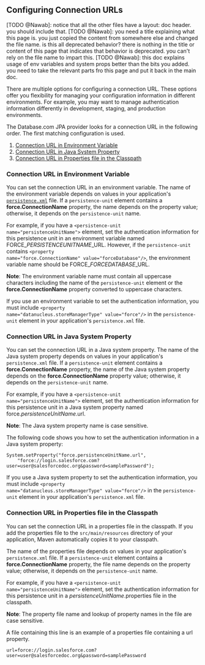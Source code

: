## Configuring Connection URLs

[TODO @Nawab]: notice that all the other files have a layout: doc header. you should include that.
[TODO @Nawab]: you need a title explaining what this page is. you just copied the content from somewhere else and changed the file name. is this all deprecated behavior? there is nothing in the title or content of this page that indicates that behavior is deprecated. you can't rely on the file name to impart this.
[TODO @Nawab]: this doc explains usage of env variables and system props better than the bits you added. you need to take the relevant parts fro this page and put it back in the main doc.

There are multiple options for configuring a connection URL. These options offer you flexibility for managing your configuration information in different environments. For example, you
may want to manage authentication information differently in development, staging, and production environments.

The Database.com JPA provider looks for a connection URL in the following order. The first matching configuration is used.

1. [Connection URL in Environment Variable](#UrlEnvVar)
1. [Connection URL in Java System Property](#UrlJavaSysProp)
1. [Connection URL in Properties file in the Classpath](#propFile)

<a name="UrlEnvVar"> </a>
### Connection URL in Environment Variable

You can set the connection URL in an environment
variable. The name of the environment variable depends on values in your application's [`persistence.xml`](jpa-config-persistence#authProps) file. If a <code>persistence-unit</code> element contains a **force.ConnectionName** property, the name depends on the property value; otherwise, it depends on the <code>persistence-unit</code> name.

For example, if you have a <code>\<persistence-unit name="persistenceUnitName"></code> element, set the authentication
information for this persistence unit in an environment variable named FORCE\_*PERSISTENCEUNITNAME*\_URL. However, if the <code>persistence-unit</code> contains <code>\<property name="force.ConnectionName" value="forceDatabase"/></code>, the environment variable name should be FORCE\_*FORCEDATABASE*\_URL.

**Note**: The environment variable name must contain all uppercase characters including the name of the
<code>persistence-unit</code> element or the **force.ConnectionName** property converted to uppercase characters.

If you use an environment variable to set the authentication information, you must include <code>\<property
name="datanucleus.storeManagerType" value="force"/></code> in the <code>persistence-unit</code> element in your application's
`persistence.xml` file.

<a name="UrlJavaSysProp"> </a>
### Connection URL in Java System Property

You can set the connection URL in a Java system
property. The name of the Java system property depends on values in your application's `persistence.xml` file. If a
<code>persistence-unit</code> element contains a **force.ConnectionName** property, the name of the Java system property depends
on the **force.ConnectionName** property value; otherwise, it depends on the <code>persistence-unit</code> name.

For example, if you have a <code>\<persistence-unit name="persistenceUnitName"></code> element, set the authentication
information for this persistence unit in a Java system property named force.*persistenceUnitName*.url.

**Note**: The Java system property name is case sensitive.

The following code shows you how to set the authentication information in a Java system property:

    System.setProperty("force.persistenceUnitName.url",
        "force://login.salesforce.com?user=user@salesforcedoc.org&password=samplePassword");
        
If you use a Java system property to set the authentication information, you must include <code>\<property
name="datanucleus.storeManagerType" value="force"/></code> in the <code>persistence-unit</code> element in your application's
`persistence.xml` file.        

<a name="propFile"> </a>        
### Connection URL in Properties file in the Classpath

You can set the connection URL in a properties file in the classpath. If you add the properties file to the `src/main/resources` directory of your
application, Maven automatically copies it to your classpath.

The name of the properties file depends on values in your application's `persistence.xml` file. If a <code>persistence-unit</code>
element contains a **force.ConnectionName** property, the file name depends on the property value; otherwise, it depends
on the <code>persistence-unit</code> name.

For example, if you have a <code>\<persistence-unit name="persistenceUnitName"></code> element, set the authentication
information for this persistence unit in a *persistenceUnitName*.properties file in the classpath.

**Note**: The property file name and lookup of property names in the file are case sensitive.

A file containing this line is an example of a properties file containing a url property.

    url=force://login.salesforce.com?user=user@salesforcedoc.org&password=samplePassword

<!-- Comment out until release cliforce. Uncomment this section and add a link to the bullet list earlier in the file when ready.
<a name="UrlConnectionsPropFile"> </a> 

You can set the connection URL in the $HOME/.force/cliforce_urls file, where $HOME refers to your home directory. The format is:

    persistenceUnitName=force://login.salesforce.com?user=user@salesforcedoc.org&password=samplePassword

-->

